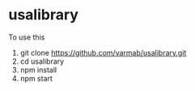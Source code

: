 # usalibrary

To use this

1. git clone https://github.com/varmab/usalibrary.git
2. cd usalibrary
3. npm install
4. npm start
